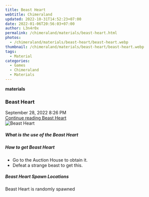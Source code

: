 ```yaml
---
title: Beast Heart
webtitle: Chimeraland
updated: 2022-10-31T14:52:23+07:00
date: 2022-01-06T20:56:03+07:00
author: L3n4r0x
permalink: /chimeraland/materials/beast-heart.html
photos:
  - /chimeraland/materials/beast-heart/beast-heart.webp
thumbnail: /chimeraland/materials/beast-heart/beast-heart.webp
tags:
  - Material
categories:
  - Games
  - Chimeraland
  - Materials
---
```


<section id="bootstrap-wrapper"><link rel="stylesheet" href="https://cdn.statically.io/gh/dimaslanjaka/Web-Manajemen/40ac3225/css/bootstrap-4.5-wrapper.css"/><div class="row g-0 border rounded overflow-hidden flex-md-row mb-4 shadow-sm position-relative"><div class="col p-4 d-flex flex-column position-static"><strong class="d-inline-block mb-2 text-success">materials</strong><h3 class="mb-0">Beast Heart</h3><div class="mb-1 text-muted">September 28, 2022 8:26 PM</div><a href="#" class="stretched-link d-none">Continue reading Beast Heart</a></div><div class="col-auto d-none d-lg-block"><img src="/chimeraland/materials/beast-heart/beast-heart.webp" alt="Beast Heart"/></div></div><div class="row"><div class="col-lg-6 col-12 mb-2"><div class="card"><div class="card-body"><h5 class="card-title">What is the use of the Beast Heart</h5><div class="card-text"><ul></ul></div></div></div></div><div class="col-lg-6 col-12 mb-2"><div class="card"><div class="card-body"><h5 class="card-title">How to get Beast Heart</h5><div class="card-text"><ul><li>Go to the Auction House to obtain it.</li><li>Defeat a strange beast to get this.</li></ul></div></div></div></div><div class="col-12 mb-2"><h5>Beast Heart Spawn Locations</h5><p>Beast Heart is randomly spawned</p></div></div></section>